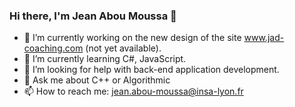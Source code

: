 ### Hi there, I'm Jean Abou Moussa 👋

- 🔭 I’m currently working on the new design of the site www.jad-coaching.com (not yet available).
- 🌱 I’m currently learning C#, JavaScript.
- 🤔 I’m looking for help with back-end application development.
- 💬 Ask me about C++ or Algorithmic
- 📫 How to reach me: jean.abou-moussa@insa-lyon.fr

